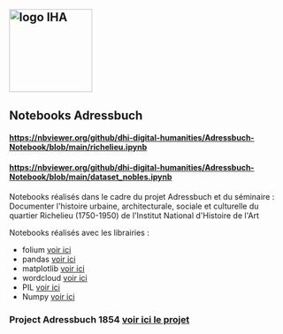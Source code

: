 <a href='https://www.dhi-paris.fr/fr/page-daccueil.html'><img src='https://th.bing.com/th/id/R.61028ff085975475c6beb093bfe05fae?rik=uz4xIq%2bK2BNFqA&riu=http%3a%2f%2ff-origin.hypotheses.org%2fwp-content%2fblogs.dir%2f411%2ffiles%2f2012%2f10%2fLOGO-DHIP_IHA.jpg&ehk=CCDsoocwGaxx5Ruh7ozf%2f%2bIk%2fuks24MZIgFIdBhbgwQ%3d&risl=&pid=ImgRaw&r=0' width='150' title='logo IHA'></a>  
---------------------------------------
## Notebooks Adressbuch
#### https://nbviewer.org/github/dhi-digital-humanities/Adressbuch-Notebook/blob/main/richelieu.ipynb
#### https://nbviewer.org/github/dhi-digital-humanities/Adressbuch-Notebook/blob/main/dataset_nobles.ipynb

Notebooks réalisés dans le cadre du projet Adressbuch et du séminaire : Documenter l'histoire urbaine, architecturale, sociale et culturelle du quartier Richelieu (1750-1950) de l'Institut National d'Histoire de l'Art

Notebooks réalisés avec les librairies : 

* folium [voir ici](https://python-visualization.github.io/folium/index.html)
* pandas [voir ici](https://pandas.pydata.org/)
* matplotlib [voir ici](https://matplotlib.org/)
* wordcloud [voir ici](https://pypi.org/project/wordcloud/)
* PIL [voir ici](https://pypi.org/project/Pillow/)
* Numpy [voir ici](https://numpy.org/)

### Project Adressbuch 1854 [voir ici le projet](https://github.com/dhi-digital-humanities/Adressbuch)
